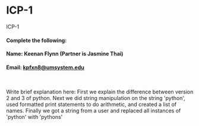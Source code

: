 # ICP-1
ICP-1

#### Complete the following:

#### Name: Keenan Flynn  (Partner is Jasmine Thai)
#### Email: kpfxn8@umsystem.edu

<br/>
 
Write brief explanation here:
First we explain the difference between version 2 and 3 of python. Next we did string manipulation on the string 'python', used formatted print statements to do arithmetic, and created a list of names. Finally we got a string from a user and replaced all instances of 'python' with 'pythons'
